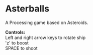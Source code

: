 # Asterballs
A Processing game based on Asteroids. 

<b>Controls: </b>   
Left and right arrow keys to rotate ship  
'z' to boost  
SPACE to shoot  
